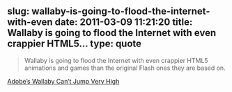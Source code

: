 slug: wallaby-is-going-to-flood-the-internet-with-even
date: 2011-03-09 11:21:20
title: Wallaby is going to flood the Internet with even crappier HTML5...
type: quote
---

> Wallaby is going to flood the Internet with even crappier HTML5 animations and games than the original Flash ones they are based on.

[Adobe’s Wallaby Can’t Jump Very High](http://techcrunch.com/2011/03/08/adobe-wallaby-cant-jump/)

